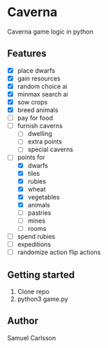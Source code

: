 # Caverna
Caverna game logic in python

## Features
- [x] place dwarfs
- [x] gain resources
- [x] random choice ai
- [x] minmax search ai
- [x] sow crops
- [x] breed animals
- [ ] pay for food
- [ ] furnish caverns
  - [ ] dwelling
  - [ ] extra points
  - [ ] special caverns
- [ ] points for
  - [x] dwarfs
  - [x] tiles
  - [x] rubies
  - [x] wheat
  - [x] vegetables
  - [x] animals
  - [ ] pastries
  - [ ] mines
  - [ ] rooms
- [ ] spend rubies
- [ ] expeditions
- [ ] randomize action flip actions

## Getting started
1. Clone repo
2. python3 game.py

## Author
Samuel Carlsson
